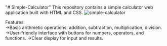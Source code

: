 "# Simple-Calculator" 
This repository contains a simple calculator web application built with HTML and CSS.
![simple-calculator](https://github.com/Kalaiyarasan06/Simple-Calculator/assets/130954271/b406db64-29b5-4594-9ac1-ef6e2a1776a5)

Features:  
->Basic arithmetic operations: addition, subtraction, multiplication, division.
->User-friendly interface with buttons for numbers, operators, and functions.
->Clear display for input and results.

